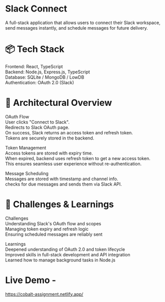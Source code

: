 # Slack Connect
A full-stack application that allows users to connect their Slack workspace, send messages instantly, and schedule messages for future delivery.

# 📦 Tech Stack
Frontend: React, TypeScript  
Backend: Node.js, Express.js, TypeScript  
Database: SQLite / MongoDB / LowDB  
Authentication: OAuth 2.0 (Slack)  
 
# 🧠 Architectural Overview
  OAuth Flow  
    User clicks "Connect to Slack".  
    Redirects to Slack OAuth page.  
    On success, Slack returns an access token and refresh token.  
    Tokens are securely stored in the backend.  

Token Management  
    Access tokens are stored with expiry time.  
    When expired, backend uses refresh token to get a new access token.  
    This ensures seamless user experience without re-authentication.  

Message Scheduling  
    Messages are stored with timestamp and channel info.  
    checks for due messages and sends them via Slack API.  

# 🧗 Challenges & Learnings  
Challenges  
    Understanding Slack's OAuth flow and scopes  
    Managing token expiry and refresh logic  
    Ensuring scheduled messages are reliably sent  

Learnings  
    Deepened understanding of OAuth 2.0 and token lifecycle  
    Improved skills in full-stack development and API integration  
    Learned how to manage background tasks in Node.js  


# Live Demo - 
https://cobalt-assignment.netlify.app/ 

